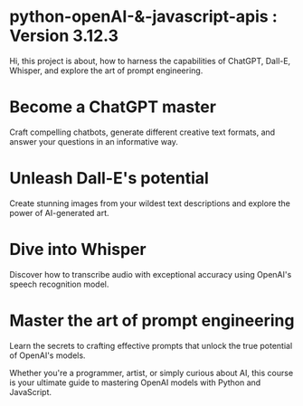 # python-openAI-&-javascript-apis : Version 3.12.3
Hi, this project is about, how to harness the capabilities of ChatGPT, Dall-E, Whisper, and explore the art of prompt engineering.

# Become a ChatGPT master
Craft compelling chatbots, generate different creative text formats, and answer your questions in an informative way.

# Unleash Dall-E's potential
Create stunning images from your wildest text descriptions and explore the power of AI-generated art.

# Dive into Whisper
Discover how to transcribe audio with exceptional accuracy using OpenAI's speech recognition model.

# Master the art of prompt engineering
Learn the secrets to crafting effective prompts that unlock the true potential of OpenAI's models.

Whether you're a programmer, artist, or simply curious about AI, this course is your ultimate guide to mastering OpenAI models with Python and JavaScript.
